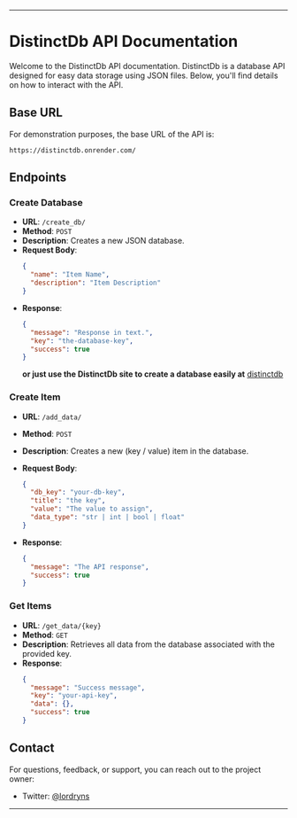 
---

# DistinctDb API Documentation

Welcome to the DistinctDb API documentation. DistinctDb is a database API designed for easy data storage using JSON files. Below, you'll find details on how to interact with the API.

## Base URL

For demonstration purposes, the base URL of the API is:

```
https://distinctdb.onrender.com/
```

## Endpoints

### Create Database

- **URL**: `/create_db/`
- **Method**: `POST`
- **Description**: Creates a new JSON database.
- **Request Body**:
  ```json
  {
    "name": "Item Name",
    "description": "Item Description"
  }
  ```
- **Response**:
  ```json
  {
    "message": "Response in text.",
    "key": "the-database-key", 
    "success": true
  }
  ```
  **or just use the DistinctDb site to create a database easily at** [distinctdb](https://distinctdb.vercel.app)

### Create Item

- **URL**: `/add_data/`
- **Method**: `POST`
- **Description**: Creates a new (key / value) item in the database.
- **Request Body**:
  ```json
  {
    "db_key": "your-db-key", 
    "title": "the key", 
    "value": "The value to assign",
    "data_type": "str | int | bool | float"
  }
  ```

- **Response**:
  ```json
  {
    "message": "The API response", 
    "success": true
  }
  ```

### Get Items

- **URL**: `/get_data/{key}`
- **Method**: `GET`
- **Description**: Retrieves all data from the database associated with the provided key.
- **Response**:
  ```json
  {
    "message": "Success message", 
    "key": "your-api-key",
    "data": {}, 
    "success": true
  }
  ```

## Contact

For questions, feedback, or support, you can reach out to the project owner:

- Twitter: [@lordryns](https://twitter.com/lordryns)

---

